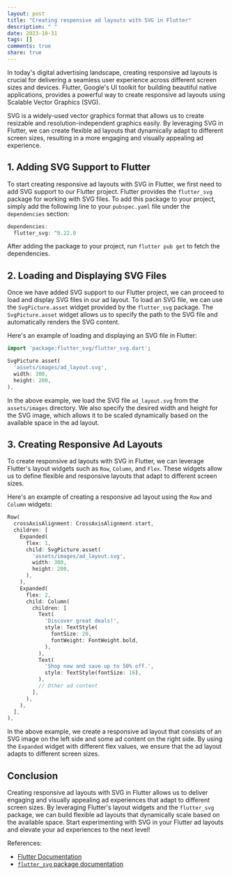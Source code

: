 ```yaml
---
layout: post
title: "Creating responsive ad layouts with SVG in Flutter"
description: " "
date: 2023-10-31
tags: []
comments: true
share: true
---
```


In today's digital advertising landscape, creating responsive ad layouts is crucial for delivering a seamless user experience across different screen sizes and devices. Flutter, Google's UI toolkit for building beautiful native applications, provides a powerful way to create responsive ad layouts using Scalable Vector Graphics (SVG).

SVG is a widely-used vector graphics format that allows us to create resizable and resolution-independent graphics easily. By leveraging SVG in Flutter, we can create flexible ad layouts that dynamically adapt to different screen sizes, resulting in a more engaging and visually appealing ad experience.

## 1. Adding SVG Support to Flutter

To start creating responsive ad layouts with SVG in Flutter, we first need to add SVG support to our Flutter project. Flutter provides the `flutter_svg` package for working with SVG files. To add this package to your project, simply add the following line to your `pubspec.yaml` file under the `dependencies` section:

```dart
dependencies:
  flutter_svg: ^0.22.0
```

After adding the package to your project, run `flutter pub get` to fetch the dependencies.

## 2. Loading and Displaying SVG Files

Once we have added SVG support to our Flutter project, we can proceed to load and display SVG files in our ad layout. To load an SVG file, we can use the `SvgPicture.asset` widget provided by the `flutter_svg` package. The `SvgPicture.asset` widget allows us to specify the path to the SVG file and automatically renders the SVG content.

Here's an example of loading and displaying an SVG file in Flutter:

```dart
import 'package:flutter_svg/flutter_svg.dart';

SvgPicture.asset(
  'assets/images/ad_layout.svg',
  width: 300,
  height: 200,
),
```

In the above example, we load the SVG file `ad_layout.svg` from the `assets/images` directory. We also specify the desired width and height for the SVG image, which allows it to be scaled dynamically based on the available space in the ad layout.

## 3. Creating Responsive Ad Layouts

To create responsive ad layouts with SVG in Flutter, we can leverage Flutter's layout widgets such as `Row`, `Column`, and `Flex`. These widgets allow us to define flexible and responsive layouts that adapt to different screen sizes.

Here's an example of creating a responsive ad layout using the `Row` and `Column` widgets:

```dart
Row(
  crossAxisAlignment: CrossAxisAlignment.start,
  children: [
    Expanded(
      flex: 1,
      child: SvgPicture.asset(
        'assets/images/ad_layout.svg',
        width: 300,
        height: 200,
      ),
    ),
    Expanded(
      flex: 2,
      child: Column(
        children: [
          Text(
            'Discover great deals!',
            style: TextStyle(
              fontSize: 20,
              fontWeight: FontWeight.bold,
            ),
          ),
          Text(
            'Shop now and save up to 50% off.',
            style: TextStyle(fontSize: 16),
          ),
          // Other ad content
        ],
      ),
    ),
  ],
),
```

In the above example, we create a responsive ad layout that consists of an SVG image on the left side and some ad content on the right side. By using the `Expanded` widget with different flex values, we ensure that the ad layout adapts to different screen sizes.

## Conclusion

Creating responsive ad layouts with SVG in Flutter allows us to deliver engaging and visually appealing ad experiences that adapt to different screen sizes. By leveraging Flutter's layout widgets and the `flutter_svg` package, we can build flexible ad layouts that dynamically scale based on the available space. Start experimenting with SVG in your Flutter ad layouts and elevate your ad experiences to the next level!

References:
- [Flutter Documentation](https://flutter.dev/)
- [`flutter_svg` package documentation](https://pub.dev/packages/flutter_svg)
